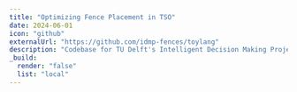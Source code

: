 ```yaml
---
title: "Optimizing Fence Placement in TSO"
date: 2024-06-01
icon: "github"
externalUrl: "https://github.com/idmp-fences/toylang"
description: "Codebase for TU Delft's Intelligent Decision Making Project course."
_build:
  render: "false"
  list: "local"
---
```


<!-- https://lucasvanmol.github.io/projects/optimizing-fence-placement/Optimizing_fence_placement_in_TSO.pdf -->
